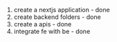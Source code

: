 1. create a nextjs application - done
2. create backend folders - done
3. create a apis - done
4. integrate fe with be - done